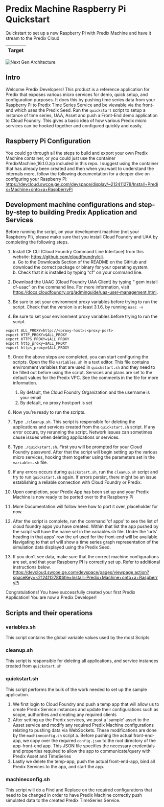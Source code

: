 # Predix Machine Raspberry Pi Quickstart
Quickstart to set up a new Raspberry Pi with Predix Machine and have it stream to the Predix Cloud

Target                    |
:-------------------------:|
![Next Gen Architecture](https://github.build.ge.com/github-enterprise-assets/0000/0098/0000/1279/52fc83de-c376-11e5-98ec-00e166dbaf56.png)

## Intro
Welcome Predix Developers! This product is a reference application for Predix that exposes various micro services for demo, quick setup, and configuration purposes. It does this by pushing time series data from your Raspberry Pi  to Predix Time Series Service and be viewable via the front-end which uses the Predix Seed. Run the `quickstart` script to setup a instance of time series, UAA, Asset and push a Front-End demo application to Cloud Foundry. This gives a basic idea of how various Predix micro services can be hooked together and configured quickly and easily.

## Raspberry Pi Configuration

You could go through all the steps to build and export your own Predix Machine container, or you could just use the container PredixMachine_16.1.0.zip included in this repo.  I suggest using the container that has already been created and then when you want to understand the internals more, follow the following documentation for a deeper dive on configuring your Raspberry Pi: https://devcloud.swcoe.ge.com/devspace/display/~212411278/Install+Predix+Machine+onto+a+RaspberryPi

## Development machine configurations and step-by-step to building Predix Application and Services

Before running the script, on your development machine (not your Raspberry Pi), please make sure that you install Cloud Foundry and UAA by completing the following steps.

1. Install CF CLI (Cloud Foundry Command Line Interface) from this website: https://github.com/cloudfoundry/cli.  
  a. Go to the Downloads Section of the README on the GitHub and download the correct package or binary for your operating system.  
  b. Check that it is installed by typing “cf” on your command line.  

2. Download the UAAC (Cloud Foundry UAA Client) by typing “ gem install cf-uaac” on the command line.  For more information, visit https://docs.cloudfoundry.org/adminguide/uaa-user-management.html.

3. Be sure to set your environment proxy variables before trying to run the script.
Check that the version is at least 3.1.6, by running `uaac -v`

4. Be sure to set your environment proxy variables before trying to run the script.

```
export ALL_PROXY=http://<proxy-host>:<proxy-port>
export HTTP_PROXY=$ALL_PROXY
export HTTPS_PROXY=$ALL_PROXY
export http_proxy=$ALL_PROXY
export https_proxy=$ALL_PROXY
```

5. Once the above steps are completed, you can start configuring the scripts.  Open the file `variables.sh` in a text editor.  This file contains environment variables that are used in `quickstart.sh` and they need to be filled out before using the script. Services and plans are set to the default values for the Predix VPC. See the comments in the file for more information.
    1. By default, the Cloud Foundry Organization and the username is your email
    2. By default, no proxy host:port is set

6. Now you’re ready to run the scripts.

  1. Type `./cleanup.sh`. This script is responsible for deleting the applications and services created from the `quickstart.sh` script. If any error occurs, try rerunning the script. Network issues can sometimes cause issues when deleting applications or services.
  2. Type `./quickstart.sh`. First you will be prompted for your Cloud Foundry password. After that the script will begin setting up the various micro services, hooking them together using the parameters set in the `variables.sh` file.
  3. If any errors occurs during `quickstart.sh`, run the  `cleanup.sh` script and try to run `quickstart.sh` again. If errors persist, there might be an issue establishing a reliable connection with Cloud Foundry or Predix.

7.	Upon completion, your Predix App has been set up and your Predix Machine is now ready to be ported over to the Raspberry Pi
  1. More Documentation will follow here how to port it over, placeholder for now.

8.	After the script is complete, run the command 'cf apps' to see the list of cloud foundry apps you have created. Within that list the app pushed by the script will have the name set in the variables.sh file. Under the 'urls' heading in that apps' row the url used for the front-end will be available. Navigating to that url will show a time series graph representation of the simulation data displayed using the Predix Seed.

  1. If you don’t see data, make sure that the correct machine configurations are set, and that your Raspberry PI is correctly set up. Refer to additional instructions below. https://devcloud.swcoe.ge.com/devspace/pages/viewpage.action?spaceKey=~212411278&title=Install+Predix+Machine+onto+a+RaspberryPi


Congratulations! You have successfully created your first Predix Application! You are now a Predix Developer!


## Scripts and their operations
### variables.sh
This script contains the global variable values used by the most Scripts
### cleanup.sh
This script is responsible for deleting all applications, and service instances created from `quickstart.sh`
### quickstart.sh
This script performs the bulk of the work needed to set up the sample application.
1.  We first login to Cloud Foundry and push a temp app that will allow us to create Predix Service instances and update their configurations such as scope, authorities and creating any required clients
2.  After setting up the Predix services, we post a 'sample' asset to the Asset service and modify any required Predix Machine configurations relating to pushing data via WebSockets. These modifications are done by the `machineconfig.sh` script
  a. Before pushing the actual front-end-app, we copy over the required `config.json` to the root directory of the app-front-end app. This JSON file specifies the necessary credentials and properties required to allow the app to communicate/query with Predix Asset and TimeSeries
3.  Lastly we delete the temp-app, push the actual front-end-app, bind all Predix Services to the app, and start the app.
### machineconfig.sh
This script will do a Find and Replace on the required configurations that need to be changed in order to have Predix Machine correctly push simulated data to the created Predix TimeSeries Service.
